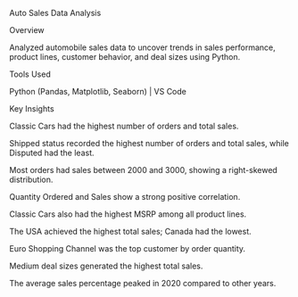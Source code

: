 Auto Sales Data Analysis

Overview

Analyzed automobile sales data to uncover trends in sales performance, product lines, customer behavior, and deal sizes using Python.

Tools Used

Python (Pandas, Matplotlib, Seaborn) | VS Code

Key Insights

Classic Cars had the highest number of orders and total sales.

Shipped status recorded the highest number of orders and total sales, while Disputed had the least.

Most orders had sales between 2000 and 3000, showing a right-skewed distribution.

Quantity Ordered and Sales show a strong positive correlation.

Classic Cars also had the highest MSRP among all product lines.

The USA achieved the highest total sales; Canada had the lowest.

Euro Shopping Channel was the top customer by order quantity.

Medium deal sizes generated the highest total sales.

The average sales percentage peaked in 2020 compared to other years.


